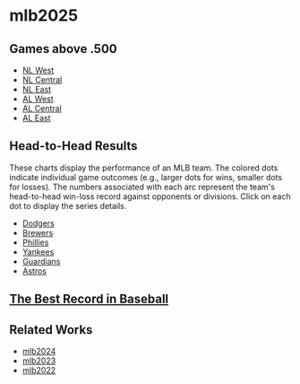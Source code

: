 # mlb2025

## Games above .500

- [NL West](https://kurimareiji.github.io/mlb2025/above500/NLwest)
- [NL Central](https://kurimareiji.github.io/mlb2025/above500/NLcentral)
- [NL East](https://kurimareiji.github.io/mlb2025/above500/NLeast)
- [AL West](https://kurimareiji.github.io/mlb2025/above500/ALwest)
- [AL Central](https://kurimareiji.github.io/mlb2025/above500/ALcentral)
- [AL East](https://kurimareiji.github.io/mlb2025/above500/ALeast)

## Head-to-Head Results

These charts display the performance of an MLB team.
The colored dots indicate individual game outcomes (e.g., larger dots for wins, smaller dots for losses).
The numbers associated with each arc represent the team's head-to-head win-loss record against opponents or divisions.
Click on each dot to display the series details.

- [Dodgers](https://kurimareiji.github.io/mlb2025/h2h.html?season=2025&team=Dodgers)
- [Brewers](https://kurimareiji.github.io/mlb2025/h2h.html?season=2025&team=Brewers)
- [Phillies](https://kurimareiji.github.io/mlb2025/h2h.html?season=2025&team=Phillies)
- [Yankees](https://kurimareiji.github.io/mlb2025/h2h.html?season=2025&team=Yankees)
- [Guardians](https://kurimareiji.github.io/mlb2025/h2h.html?season=2025&team=Guardians)
- [Astros](https://kurimareiji.github.io/mlb2025/h2h.html?season=2025&team=Astros)

## [The Best Record in Baseball](https://kurimareiji.github.io/mlb2025/bestRecord.html)

## Related Works

- [mlb2024](https://github.com/KurimaReiji/mlb2024)
- [mlb2023](https://github.com/KurimaReiji/mlb2023)
- [mlb2022](https://github.com/KurimaReiji/mlb2022)
